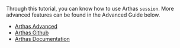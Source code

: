 
Through this tutorial, you can know how to use Arthas `session`. More advanced features can be found in the Advanced Guide below.

* [Arthas Advanced](https://arthas.aliyun.com/doc/arthas-tutorials.html?language=en&id=arthas-advanced)
* [Arthas Github](https://github.com/alibaba/arthas)
* [Arthas Documentation](https://alibaba.github.io/arthas/en)
